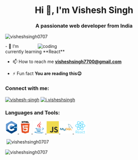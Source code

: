 <h1 align="center">Hi 👋, I'm Vishesh Singh</h1>
<h3 align="center">A passionate web developer from India</h3>

<p align="left"> <img src="https://komarev.com/ghpvc/?username=visheshsingh0707&label=Profile%20views&color=0e75b6&style=flat" alt="visheshsingh0707" /> </p>
<img align="right" alt="coding" width="400" src="https://media2.giphy.com/media/78XCFBGOlS6keY1Bil/200w.gif?cid=6c09b9525jyet4wphriqvekbc501ikbvwfywunyah77ep3p7&ep=v1_gifs_search&rid=200w.gif&ct=g">
- 🌱 I’m currently learning **React**

- 📫 How to reach me **visheshsingh7700@gmail.com**

- ⚡ Fun fact **You are reading this😉**

<h3 align="left">Connect with me:</h3>
<p align="left">
<a href="https://linkedin.com/in/vishesh-singh07" target="blank"><img align="center" src="https://raw.githubusercontent.com/rahuldkjain/github-profile-readme-generator/master/src/images/icons/Social/linked-in-alt.svg" alt="vishesh-singh" height="30" width="40" /></a>
<a href="https://instagram.com/i.visheshsingh" target="blank"><img align="center" src="https://raw.githubusercontent.com/rahuldkjain/github-profile-readme-generator/master/src/images/icons/Social/instagram.svg" alt="i.visheshsingh" height="30" width="40" /></a>
</p>

<h3 align="left">Languages and Tools:</h3>
<p align="left"> <a href="https://www.w3schools.com/cpp/" target="_blank" rel="noreferrer"> <img src="https://raw.githubusercontent.com/devicons/devicon/master/icons/cplusplus/cplusplus-original.svg" alt="cplusplus" width="40" height="40"/> </a> <a href="https://www.w3.org/html/" target="_blank" rel="noreferrer"> <img src="https://raw.githubusercontent.com/devicons/devicon/master/icons/html5/html5-original-wordmark.svg" alt="html5" width="40" height="40"/> </a> <a href="https://www.java.com" target="_blank" rel="noreferrer"> <img src="https://raw.githubusercontent.com/devicons/devicon/master/icons/java/java-original.svg" alt="java" width="40" height="40"/> </a> <a href="https://developer.mozilla.org/en-US/docs/Web/JavaScript" target="_blank" rel="noreferrer"> <img src="https://raw.githubusercontent.com/devicons/devicon/master/icons/javascript/javascript-original.svg" alt="javascript" width="40" height="40"/> </a> <a href="https://www.mysql.com/" target="_blank" rel="noreferrer"> <img src="https://raw.githubusercontent.com/devicons/devicon/master/icons/mysql/mysql-original-wordmark.svg" alt="mysql" width="40" height="40"/> </a> <a href="https://reactjs.org/" target="_blank" rel="noreferrer"> <img src="https://raw.githubusercontent.com/devicons/devicon/master/icons/react/react-original-wordmark.svg" alt="react" width="40" height="40"/> </a> </p>

<p>&nbsp;<img align="center" src="https://github-readme-stats.vercel.app/api?username=visheshsingh0707&show_icons=true&locale=en" alt="visheshsingh0707" /></p>

<p><img align="center" src="https://github-readme-streak-stats.herokuapp.com/?user=visheshsingh0707&" alt="visheshsingh0707" /></p>
